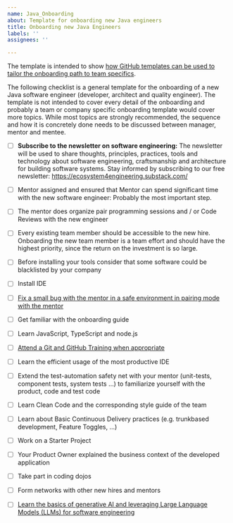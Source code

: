 ```yaml
---
name: Java_Onboarding
about: Template for onboarding new Java engineers
title: Onboarding new Java Engineers
labels: ''
assignees: ''

---
```

The template is intended to show [how GitHub templates can be used to tailor the onboarding path to team specifics](https://ecosystem4engineering.substack.com/p/onboarding-of-new-software-engineers).

The following checklist is a general template for the onboarding of a new Java software engineer (developer, architect and quality engineer). The template is not intended to cover every detail of the onboarding and probably a team or company specific onboarding template would cover more topics. While most topics are strongly recommended, the sequence and how it is concretely done needs to be discussed between manager, mentor and mentee.

- [ ] **Subscribe to the newsletter on software engineering:** The newsletter will be used to share thoughts, principles, practices, tools and technology about software engineering, craftsmanship and architecture for building software systems.  Stay informed by subscribing to our free newsletter: https://ecosystem4engineering.substack.com/
- [ ] Mentor assigned and ensured that Mentor can spend significant time with the new software engineer: Probably the most important step.
- [ ] The mentor does organize pair programming sessions and / or  Code Reviews with the new engineer
- [ ] Every existing team member should be accessible to the new hire. Onboarding the new team member is a team effort and should have the highest priority, since the return on the investment is so large.
- [ ] Before installing your tools consider that some software could be blacklisted by your company
- [ ] Install IDE
- [ ] [Fix a small bug with the mentor in a safe environment in pairing mode with the mentor](../../Onboarding-Agile-Software-Engineers/General/FixABugWithTheMentor.md)
- [ ] Get familiar with the onboarding guide
- [ ] Learn JavaScript, TypeScript and node.js
- [ ] [Attend a Git and GitHub Training when appropriate](https://docs.github.com/en/get-started/quickstart/set-up-git)
- [ ] Learn the efficient usage of the most productive IDE
- [ ] Extend the test-automation safety net with your mentor (unit-tests, component tests, system tests …) to familiarize yourself with the product, code and test code
- [ ] Learn Clean Code and the corresponding style guide of the team
- [ ] Learn about Basic Continuous Delivery practices (e.g. trunkbased development, Feature Toggles, ...)
- [ ] Work on a Starter Project
- [ ] Your Product Owner explained the business context of the developed application
- [ ] Take part in coding dojos
- [ ] Form networks with other new hires and mentors
- [ ] [Learn the basics of generative AI and leveraging Large Language Models (LLMs) for software engineering](../../Onboarding-Agile-Software-Engineers/General/LLM-GenerativeAI-Onboarding-SoftwareEngineers.md)

